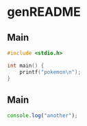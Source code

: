 # genREADME

## Main
```c
#include <stdio.h>

int main() {
    printf("pokemon\n");
}
```

## Main
```ts
console.log("another");
```
